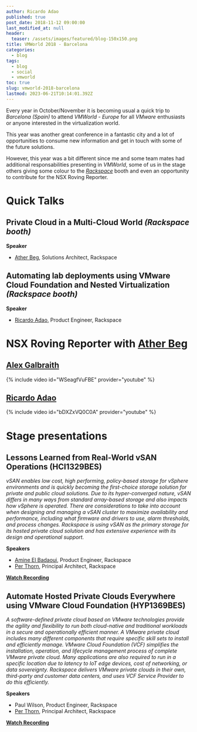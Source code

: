 ```yaml
---
author: Ricardo Adao
published: true
post_date: 2018-11-12 09:00:00
last_modified_at: null
header:
  teaser: /assets/images/featured/blog-150x150.png
title: VMWorld 2018 - Barcelona
categories:
  - blog
tags:
  - blog
  - social
  - vmworld
toc: true
slug: vmworld-2018-barcelona
lastmod: 2023-06-21T10:14:01.392Z
---
```

Every year in October/November it is becoming usual a quick trip to _Barcelona (Spain)_ to attend _VMWorld - Europe_ for all _VMware_ enthusiasts or anyone interested in the virtualization world.

This year was another great conference in a fantastic city and a lot of opportunities to consume new information and get in touch with some of the future solutions.

However, this year was a bit different since me and some team mates had additional responsabilities presenting in _VMWorld_, some of us in the stage others giving some colour to the [_Rackspace_](https://www.rackspace.com/) booth and even an opportunity to contribute for the NSX Roving Reporter.

# Quick Talks

## Private Cloud in a Multi-Cloud World _(Rackspace booth)_

**Speaker**

* [Ather Beg](https://twitter.com/AtherBeg), Solutions Architect, Rackspace

## Automating lab deployments using VMware Cloud Foundation and Nested Virtualization _(Rackspace booth)_

**Speaker**

* [Ricardo Adao](https://twitter.com/ricardonadao), Product Engineer, Rackspace

# NSX Roving Reporter with [Ather Beg](https://twitter.com/AtherBeg)

## [Alex Galbraith](https://twitter.com/alexgalbraith)

{% include video id="WSeagfVuFBE" provider="youtube" %}

## [Ricardo Adao](https://twitter.com/ricardonadao)

{% include video id="bDXZxVQ0C0A" provider="youtube" %}

# Stage presentations

## Lessons Learned from Real-World vSAN Operations (HCI1329BES)

_vSAN enables low cost, high performing, policy-based storage for vSphere environments and is quickly becoming the first-choice storage solution for private and public cloud solutions. Due to its hyper-converged nature, vSAN differs in many ways from standard array-based storage and also impacts how vSphere is operated. There are considerations to take into account when designing and managing a vSAN cluster to maximize availability and performance, including what firmware and drivers to use, alarm thresholds, and process changes. Rackspace is using vSAN as the primary storage for its hosted private cloud solution and has extensive experience with its design and operational support._

**Speakers**

* [Amine El Badaoui](https://twitter.com/Amino_ElBadaoui), Product Engineer, Rackspace
* [Per Thorn](https://twitter.com/per_thorn), Principal Architect, Rackspace

[**Watch Recording**](https://videos.vmworld.com/global/2018/videoplayer/26585)

## Automate Hosted Private Clouds Everywhere using VMware Cloud Foundation (HYP1369BES)

_A software-defined private cloud based on VMware technologies provide the agility and flexibility to run both cloud-native and traditional workloads in a secure and operationally efficient manner. A VMware private cloud includes many different components that require specific skill sets to install and efficiently manage. VMware Cloud Foundation (VCF) simplifies the installation, operation, and lifecycle management process of complete VMware private cloud. Many applications are also required to run in a specific location due to latency to IoT edge devices, cost of networking, or data sovereignty. Rackspace delivers VMware private clouds in their own, third-party and customer data centers, and uses VCF Service Provider to do this efficiently._

**Speakers**

* Paul Wilson, Product Engineer, Rackspace
* [Per Thorn](https://twitter.com/per_thorn), Principal Architect, Rackspace

[**Watch Recording**](https://videos.vmworld.com/global/2018/videoplayer/26241)
